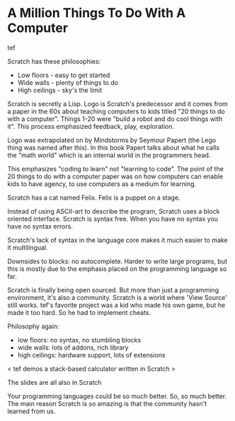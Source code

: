 # A Million Things To Do With A Computer

tef

Scratch has these philosophies:
* Low floors - easy to get started
* Wide walls - plenty of things to do
* High ceilings - sky's the limit

Scratch is secretly a Lisp. Logo is Scratch's predecessor and it comes from a paper in the 60s about teaching computers to kids titled "20 things to do with a computer". Things 1-20 were "build a robot and do cool things with it". This process emphasized feedback, play, exploration.

Logo was extrapolated on by Mindstorms by Seymour Papert (the Lego thing was named after this). In this book Papert talks about what he calls the "math world" which is an internal world in the programmers head.

This emphasizes "coding to learn" not "learning to code". The point of the 20 things to do with a computer paper was on how computers can enable kids to have agency, to use computers as a medium for learning.

Scratch has a cat named Felix. Felix is a puppet on a stage.

Instead of using ASCII-art to describe the program, Scratch uses a block oriented interface. Scratch is syntax free. When you have no syntax you have no syntax errors.

Scratch's lack of syntax in the language core makes it much easier to make it multilingual.

Downsides to blocks: no autocomplete. Harder to write large programs, but this is mostly due to the emphasis placed on the programming language so far.

Scratch is finally being open sourced. But more than just a programming environment, it's also a community. Scratch is a world where 'View Source' still works. tef's favorite project was a kid who made his own game, but he made it too hard. So he had to implement cheats.

Philosophy again:
* low floors: no syntax, no stumbling blocks
* wide walls: lots of addons, rich library
* high ceilings: hardware support, lots of extensions

< tef demos a stack-based calculator written in Scratch >

The slides are all also in Scratch

Your programming languages could be so much better. So, so much better. The main reason Scratch is so amazing is that the community hasn't learned from us.
